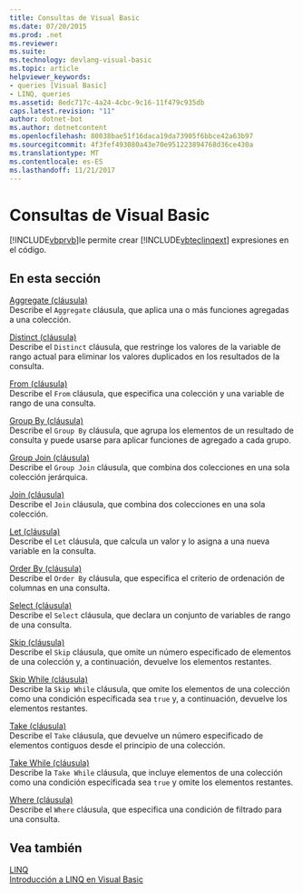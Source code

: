 ```yaml
---
title: Consultas de Visual Basic
ms.date: 07/20/2015
ms.prod: .net
ms.reviewer: 
ms.suite: 
ms.technology: devlang-visual-basic
ms.topic: article
helpviewer_keywords:
- queries [Visual Basic]
- LINQ, queries
ms.assetid: 8edc717c-4a24-4cbc-9c16-11f479c935db
caps.latest.revision: "11"
author: dotnet-bot
ms.author: dotnetcontent
ms.openlocfilehash: 80038bae51f16daca19da73905f6bbce42a63b97
ms.sourcegitcommit: 4f3fef493080a43e70e951223894768d36ce430a
ms.translationtype: MT
ms.contentlocale: es-ES
ms.lasthandoff: 11/21/2017
---
```

# <a name="queries-visual-basic"></a>Consultas de Visual Basic
[!INCLUDE[vbprvb](~/includes/vbprvb-md.md)]le permite crear [!INCLUDE[vbteclinqext](~/includes/vbteclinqext-md.md)] expresiones en el código.  
  
## <a name="in-this-section"></a>En esta sección  
 [Aggregate (cláusula)](../../../visual-basic/language-reference/queries/aggregate-clause.md)  
 Describe el `Aggregate` cláusula, que aplica una o más funciones agregadas a una colección.  
  
 [Distinct (cláusula)](../../../visual-basic/language-reference/queries/distinct-clause.md)  
 Describe el `Distinct` cláusula, que restringe los valores de la variable de rango actual para eliminar los valores duplicados en los resultados de la consulta.  
  
 [From (cláusula)](../../../visual-basic/language-reference/queries/from-clause.md)  
 Describe el `From` cláusula, que especifica una colección y una variable de rango de una consulta.  
  
 [Group By (cláusula)](../../../visual-basic/language-reference/queries/group-by-clause.md)  
 Describe el `Group By` cláusula, que agrupa los elementos de un resultado de consulta y puede usarse para aplicar funciones de agregado a cada grupo.  
  
 [Group Join (cláusula)](../../../visual-basic/language-reference/queries/group-join-clause.md)  
 Describe el `Group Join` cláusula, que combina dos colecciones en una sola colección jerárquica.  
  
 [Join (cláusula)](../../../visual-basic/language-reference/queries/join-clause.md)  
 Describe el `Join` cláusula, que combina dos colecciones en una sola colección.  
  
 [Let (cláusula)](../../../visual-basic/language-reference/queries/let-clause.md)  
 Describe el `Let` cláusula, que calcula un valor y lo asigna a una nueva variable en la consulta.  
  
 [Order By (cláusula)](../../../visual-basic/language-reference/queries/order-by-clause.md)  
 Describe el `Order By` cláusula, que especifica el criterio de ordenación de columnas en una consulta.  
  
 [Select (cláusula)](../../../visual-basic/language-reference/queries/select-clause.md)  
 Describe el `Select` cláusula, que declara un conjunto de variables de rango de una consulta.  
  
 [Skip (cláusula)](../../../visual-basic/language-reference/queries/skip-clause.md)  
 Describe el `Skip` cláusula, que omite un número especificado de elementos de una colección y, a continuación, devuelve los elementos restantes.  
  
 [Skip While (cláusula)](../../../visual-basic/language-reference/queries/skip-while-clause.md)  
 Describe la `Skip While` cláusula, que omite los elementos de una colección como una condición especificada sea `true` y, a continuación, devuelve los elementos restantes.  
  
 [Take (cláusula)](../../../visual-basic/language-reference/queries/take-clause.md)  
 Describe el `Take` cláusula, que devuelve un número especificado de elementos contiguos desde el principio de una colección.  
  
 [Take While (cláusula)](../../../visual-basic/language-reference/queries/take-while-clause.md)  
 Describe la `Take While` cláusula, que incluye elementos de una colección como una condición especificada sea `true` y omite los elementos restantes.  
  
 [Where (cláusula)](../../../visual-basic/language-reference/queries/where-clause.md)  
 Describe el `Where` cláusula, que especifica una condición de filtrado para una consulta.  
  
## <a name="see-also"></a>Vea también  
 [LINQ](../../../visual-basic/programming-guide/language-features/linq/index.md)  
 [Introducción a LINQ en Visual Basic](../../../visual-basic/programming-guide/language-features/linq/introduction-to-linq.md)
